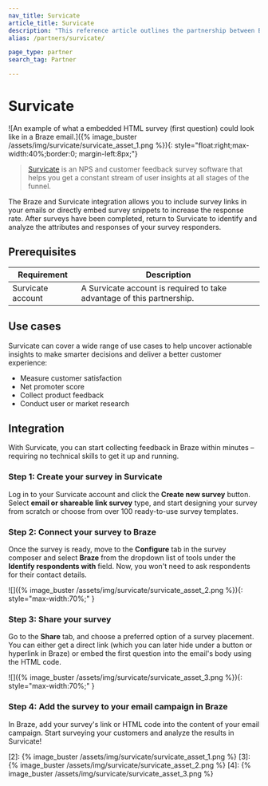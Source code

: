 ```yaml
---
nav_title: Survicate
article_title: Survicate
description: "This reference article outlines the partnership between Braze and Survicate - an NPS and customer feedback survey software that helps you get a constant stream of user insights at all stages of the funnel."
alias: /partners/survicate/

page_type: partner
search_tag: Partner

---
```


# Survicate

![An example of what a embedded HTML survey (first question) could look like in a Braze email.]({% image_buster /assets/img/survicate/survicate_asset_1.png %}){: style="float:right;max-width:40%;border:0; margin-left:8px;"}

> [Survicate](https://survicate.com/) is an NPS and customer feedback survey software that helps you get a constant stream of user insights at all stages of the funnel. 

The Braze and Survicate integration allows you to include survey links in your emails or directly embed survey snippets to increase the response rate. After surveys have been completed, return to Survicate to identify and analyze the attributes and responses of your survey responders.

## Prerequisites

| Requirement | Description |
| ----------- | ----------- |
| Survicate account | A Survicate account is required to take advantage of this partnership. |

## Use cases

Survicate can cover a wide range of use cases to help uncover actionable insights to make smarter decisions and deliver a better customer experience:
- Measure customer satisfaction
- Net promoter score
- Collect product feedback
- Conduct user or market research

## Integration

With Survicate, you can start collecting feedback in Braze within minutes – requiring no technical skills to get it up and running.

### Step 1: Create your survey in Survicate

Log in to your Survicate account and click the **Create new survey** button. Select **email or shareable link survey** type, and start designing your survey from scratch or choose from over 100 ready-to-use survey templates.

### Step 2: Connect your survey to Braze

Once the survey is ready, move to the **Configure** tab in the survey composer and select **Braze** from the dropdown list of tools under the **Identify respondents with** field. Now, you won't need to ask respondents for their contact details.

![]({% image_buster /assets/img/survicate/survicate_asset_2.png %}){: style="max-width:70%;" }

### Step 3: Share your survey

Go to the **Share** tab, and choose a preferred option of a survey placement. You can either get a direct link (which you can later hide under a button or hyperlink in Braze) or embed the first question into the email's body using the HTML code.

![]({% image_buster /assets/img/survicate/survicate_asset_3.png %}){: style="max-width:70%;" }

### Step 4: Add the survey to your email campaign in Braze

In Braze, add your survey's link or HTML code into the content of your email campaign. Start surveying your customers and analyze the results in Survicate!

[1]: https://survicate.com/
[2]:  {% image_buster /assets/img/survicate/survicate_asset_1.png %}
[3]:  {% image_buster /assets/img/survicate/survicate_asset_2.png %}
[4]:  {% image_buster /assets/img/survicate/survicate_asset_3.png %}
